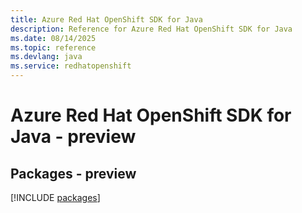 ```yaml
---
title: Azure Red Hat OpenShift SDK for Java
description: Reference for Azure Red Hat OpenShift SDK for Java
ms.date: 08/14/2025
ms.topic: reference
ms.devlang: java
ms.service: redhatopenshift
---
```

# Azure Red Hat OpenShift SDK for Java - preview
## Packages - preview
[!INCLUDE [packages](red-hat-openshift-index.md)]